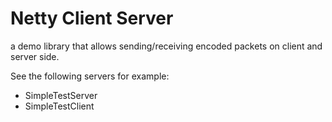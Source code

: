 # Netty Client Server

a demo library that allows sending/receiving encoded packets on client and server side.

See the following servers for example:

* SimpleTestServer
* SimpleTestClient
